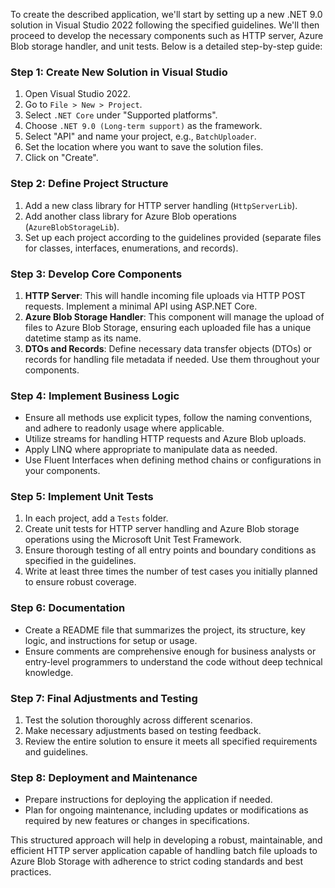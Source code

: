 ﻿ To create the described application, we'll start by setting up a new .NET 9.0 solution in Visual Studio 2022 following the specified guidelines. We'll then proceed to develop the necessary components such as HTTP server, Azure Blob storage handler, and unit tests. Below is a detailed step-by-step guide:

### Step 1: Create New Solution in Visual Studio
1. Open Visual Studio 2022.
2. Go to `File > New > Project`.
3. Select `.NET Core` under "Supported platforms".
4. Choose `.NET 9.0 (Long-term support)` as the framework.
5. Select "API" and name your project, e.g., `BatchUploader`.
6. Set the location where you want to save the solution files.
7. Click on "Create".

### Step 2: Define Project Structure
1. Add a new class library for HTTP server handling (`HttpServerLib`).
2. Add another class library for Azure Blob operations (`AzureBlobStorageLib`).
3. Set up each project according to the guidelines provided (separate files for classes, interfaces, enumerations, and records).

### Step 3: Develop Core Components
1. **HTTP Server**: This will handle incoming file uploads via HTTP POST requests. Implement a minimal API using ASP.NET Core.
2. **Azure Blob Storage Handler**: This component will manage the upload of files to Azure Blob Storage, ensuring each uploaded file has a unique datetime stamp as its name.
3. **DTOs and Records**: Define necessary data transfer objects (DTOs) or records for handling file metadata if needed. Use them throughout your components.

### Step 4: Implement Business Logic
- Ensure all methods use explicit types, follow the naming conventions, and adhere to readonly usage where applicable.
- Utilize streams for handling HTTP requests and Azure Blob uploads.
- Apply LINQ where appropriate to manipulate data as needed.
- Use Fluent Interfaces when defining method chains or configurations in your components.

### Step 5: Implement Unit Tests
1. In each project, add a `Tests` folder.
2. Create unit tests for HTTP server handling and Azure Blob storage operations using the Microsoft Unit Test Framework.
3. Ensure thorough testing of all entry points and boundary conditions as specified in the guidelines.
4. Write at least three times the number of test cases you initially planned to ensure robust coverage.

### Step 6: Documentation
- Create a README file that summarizes the project, its structure, key logic, and instructions for setup or usage.
- Ensure comments are comprehensive enough for business analysts or entry-level programmers to understand the code without deep technical knowledge.

### Step 7: Final Adjustments and Testing
1. Test the solution thoroughly across different scenarios.
2. Make necessary adjustments based on testing feedback.
3. Review the entire solution to ensure it meets all specified requirements and guidelines.

### Step 8: Deployment and Maintenance
- Prepare instructions for deploying the application if needed.
- Plan for ongoing maintenance, including updates or modifications as required by new features or changes in specifications.

This structured approach will help in developing a robust, maintainable, and efficient HTTP server application capable of handling batch file uploads to Azure Blob Storage with adherence to strict coding standards and best practices.